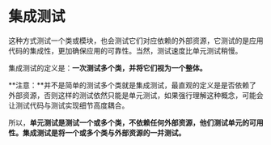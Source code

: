 # 集成测试

这种方式测试一个类或模块，也会测试它们对应依赖的外部资源，它测试的是应用代码的集成性，更加确保应用的可靠性。当然，测试速度比单元测试稍慢。

集成测试的定义是：**一次测试多个类，并将它们视为一个整体。**

**注意：**并不是简单的测试多个类就是集成测试，最直观的定义是是否依赖了外部资源，否则这样的测试依然只能是单元测试，如果强行理解这种概念，可能会让测试代码与测试实现细节高度耦合。

所以，**单元测试是测试一个或多个类，不依赖任何外部资源，他们测试单元的可用性。集成测试是将一个或多个类与外部资源的一并测试。**

